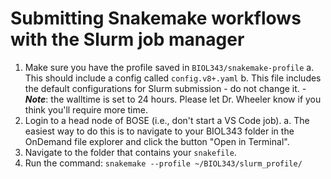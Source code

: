 # Submitting Snakemake workflows with the Slurm job manager

1. Make sure you have the profile saved in `BIOL343/snakemake-profile`
    a. This should include a config called `config.v8+.yaml`
    b. This file includes the default configurations for Slurm submission - do not change it.
        - ***Note***: the walltime is set to 24 hours. Please let Dr. Wheeler know if you think you'll require more time.
2. Login to a head node of BOSE (i.e., don't start a VS Code job).
    a. The easiest way to do this is to navigate to your BIOL343 folder in the OnDemand file explorer and click the button "Open in Terminal".
3. Navigate to the folder that contains your `snakefile`.
4. Run the command: `snakemake --profile ~/BIOL343/slurm_profile/`